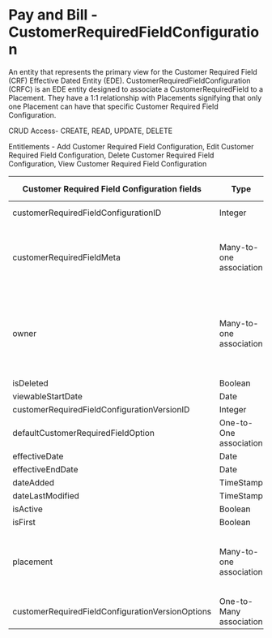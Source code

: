 # Pay and Bill - CustomerRequiredFieldConfiguration

An entity that represents the primary view for the Customer Required Field (CRF) Effective Dated Entity (EDE). CustomerRequiredFieldConfiguration (CRFC) is an EDE entity designed to associate a CustomerRequiredField to a Placement. They have a 1:1 relationship with Placements signifying that only one Placement can have that specific Customer Required Field Configuration.

CRUD Access- CREATE, READ, UPDATE, DELETE

Entitlements - Add Customer Required Field Configuration, Edit Customer Required Field Configuration, Delete Customer Required Field Configuration, View Customer Required Field Configuration

<table>
    <colgroup>
        <col width="20%" />
        <col width="20%" />
        <col width="20%" />
        <col width="20%" />
        <col width="20%" />
    </colgroup>
    <thead>
        <tr class="header">
            <th>Customer Required Field Configuration fields</th>
            <th>Type</th>
            <th>Description</th>
            <th>Not null</th>
            <th>Read-only</th>
        </tr>
    </thead>
    <tbody>
        <tr class="even">
            <td>customerRequiredFieldConfigurationID</td>
            <td>Integer</td>
            <td>Unique Identifier for this entity. Sourced from the CRFC root.</td>
            <td>X</td>
            <td>X</td>
        </tr>
        <tr class="odd">
            <td>customerRequiredFieldMeta</td>
            <td>Many-to-one association</td>
            <td>
                <p>The CRF associated with the root.</p>
                <p>Default fields:</p>
                <ul>
                    <li>id</li>
                </ul>
            </td>
            <td>X</td>
            <td></td>
        </tr>
        <tr class="even">
            <td>owner</td>
            <td>Many-to-one association</td>
            <td>
                <p>The user who owns the root.</p>
                <p>Default fields:</p>
                <ul>
                    <li>id</li>
                    <li>firstName</li>
                    <li>lastName</li>
                </ul>
            </td>
            <td>X</td>
            <td></td>
        </tr>
        <tr class="odd">
            <td>isDeleted</td>
            <td>Boolean</td>
            <td>Represents if the root has been deleted or not.</td>
            <td>X</td>
            <td></td>
        </tr>
        <tr class="even">
            <td>viewableStartDate</td>
            <td>Date</td>
            <td>Date when the CRF will become viewable.</td>
            <td>X</td>
            <td></td>
        </tr>
        <tr class="odd">
            <td>customerRequiredFieldConfigurationVersionID</td>
            <td>Integer</td>
            <td>ID of the current CRF version.</td>
            <td>X</td>
            <td></td>
        </tr>
        <tr class="even">
            <td>defaultCustomerRequiredFieldOption</td>
            <td>One-to-One association</td>
            <td>The default option. Sourced from the CRF version.</td>
            <td>X</td>
            <td></td>
        </tr>
        <tr class="odd">
            <td>effectiveDate</td>
            <td>Date</td>
            <td>The date the EDE begins being effective.</td>
            <td>X</td>
            <td></td>
        </tr>
        <tr class="even">
            <td>effectiveEndDate</td>
            <td>Date</td>
            <td>The date the EDE stops being effective.</td>
            <td>X</td>
            <td></td>
        </tr>
        <tr class="odd">
            <td>dateAdded</td>
            <td>TimeStamp</td>
            <td>Date the entity was added.</td>
            <td>X</td>
            <td>X</td>
        </tr>
        <tr class="even">
            <td>dateLastModified</td>
            <td>TimeStamp</td>
            <td>Date entity was last modified.</td>
            <td>X</td>
            <td>X</td>
        </tr>
        <tr class="odd">
            <td>isActive</td>
            <td>Boolean</td>
            <td>States if the current version is active.</td>
            <td>X</td>
            <td></td>
        </tr>
        <tr class="even">
            <td>isFirst</td>
            <td>Boolean</td>
            <td>States if the current version is the first one.</td>
            <td>X</td>
            <td></td>
        </tr>
        <tr class="odd">
            <td>placement</td>
            <td>Many-to-one association</td>
            <td>
                <p>The placement associated with the CRF.</p>
                <p>Default fields:</p>
                <ul>
                    <li>id</li>
                </ul>
            </td>
            <td></td>
            <td></td>
        </tr>
        <tr class="even">
            <td>customerRequiredFieldConfigurationVersionOptions</td>
            <td>One-to-Many association</td>
            <td>Collection of CustomerRequiredFieldConfigurationVersionOption objects tied to this CRFC</td>
            <td></td>
            <td></td>
        </tr>
    </tbody>
</table>

